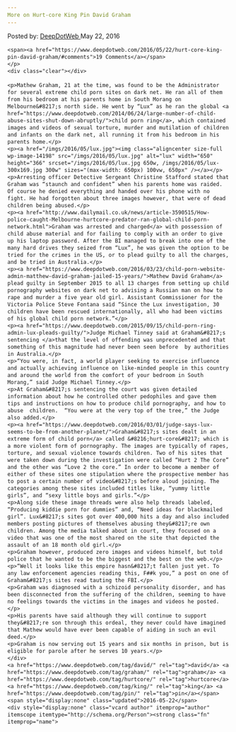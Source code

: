 ```yaml
---
More on Hurt-core King Pin David Graham
---
```

<article class="post-listing post-14196 post type-post status-publish format-standard has-post-thumbnail hentry  tag-david tag-graham tag-hurtcore tag-king tag-pin">
    <div class="post-inner">
        <span>Posted by: <a href="https://www.deepdotweb.com/author/admin/" title="">DeepDotWeb </a></span>
    <span>May 22, 2016</span>
    
    <span><a href="https://www.deepdotweb.com/2016/05/22/hurt-core-king-pin-david-graham/#comments">19 Comments</a></span>
    </p>
    <div class="clear"></div>
    
    <p>Mathew Graham, 21 at the time, was found to be the Administrator for several extreme child porn sites on dark net. He ran all of them from his bedroom at his parents home in South Morang on Melbourne&#8217;s north side. He went by “Lux” as he ran the global <a href="https://www.deepdotweb.com/2014/06/24/large-number-of-child-abuse-sites-shut-down-abruptly/">child porn ring</a>, which contained images and videos of sexual torture, murder and mutilation of children and infants on the dark net, all running it from his bedroom in his parents home.</p>
    <p><a href="/imgs/2016/05/lux.jpg"><img class="aligncenter size-full wp-image-14198" src="/imgs/2016/05/lux.jpg" alt="lux" width="650" height="366" srcset="/imgs/2016/05/lux.jpg 650w, /imgs/2016/05/lux-300x169.jpg 300w" sizes="(max-width: 650px) 100vw, 650px" /></a></p>
    <p>Arresting officer Detective Sergeant Christine Stafford stated that Graham was “staunch and confident” when his parents home was raided. Of course he denied everything and handed over his phone with no fight. He had forgotten about three images however, that were of dead children being abused.</p>
    <p><a href="http://www.dailymail.co.uk/news/article-3590515/How-police-caught-Melbourne-hurtcore-predator-ran-global-child-porn-network.html">Graham was arrested and charged</a> with possession of child abuse material and for failing to comply with an order to give up his laptop password. After the BI managed to break into one of the many hard drives they seized from “Lux”, he was given the option to be tried for the crimes in the US, or to plead guilty to all the charges, and be tried in Australia.</p>
    <p><a href="https://www.deepdotweb.com/2016/03/23/child-porn-website-admin-matthew-david-graham-jailed-15-years/">Mathew David Graham</a> plead guilty in September 2015 to all 13 charges from setting up child pornography websites on dark net to advising a Russian man on how to rape and murder a five year old girl. Assistant Commissioner for the Victoria Police Steve Fontana said “Since the Lux investigation, 30 children have been rescued internationally, all who had been victims of his global child porn network.”</p>
    <p><a href="https://www.deepdotweb.com/2015/09/15/child-porn-ring-admin-lux-pleads-guilty/">Judge Michael Tinney said at Graham&#8217;s sentencing </a>that the level of offending was unprecedented and that something of this magnitude had never been seen before  by authorities in Australia.</p>
    <p>“You were, in fact, a world player seeking to exercise influence and actually achieving influence on like-minded people in this country and around the world from the comfort of your bedroom in South Morang,” said Judge Michael Tinney.</p>
    <p>At Graham&#8217;s sentencing the court was given detailed information about how he controlled other pedophiles and gave them tips and instructions on how to produce child pornography, and how to abuse  children.  “You were at the very top of the tree,” the Judge also added.</p>
    <p><a href="https://www.deepdotweb.com/2016/03/01/judge-says-lux-seems-to-be-from-another-planet/">Graham&#8217;s sites dealt in an extreme form of child porn</a> called &#8216;hurt-core&#8217; which is a more violent form of pornography. The images are typically of rapes, torture, and sexual violence towards children. Two of his sites that were taken down during the investigation were called “Hurt 2 The Core” and the other was “Love 2 the core.” In order to become a member of either of these sites one stipulation where the prospective member has to post a certain number of video&#8217;s before aloud joining. The categories among these sites included titles like, “yummy little girls”, and “sexy little boys and girls.”</p>
    <p>Along side these image threads were also help threads labeled, “Producing kiddie porn for dummies” and, “Need ideas for blackmailed girl”. Lux&#8217;s sites got over 400,000 hits a day and also included members posting pictures of themselves abusing they&#8217;re own children. Among the media talked about in court, they focused on a video that was one of the most shared on the site that depicted the assault of an 18 month old girl.</p>
    <p>Graham however, produced zero images and videos himself, but told police that he wanted to be the biggest and the best on the web.</p>
    <p>“Well it looks like this empire hasn&#8217;t fallen just yet. To any law enforcement agencies reading this, F##k you,” a post on one of Graham&#8217;s sites read tauting the FBI.</p>
    <p>Graham was diagnosed with a schizoid personality disorder, and has been disconnected from the suffering of the children, seeming to have no feelings towards the victims in the images and videos he posted.</p>
    <p>His parents have said although they will continue to support they&#8217;re son through this ordeal, they never could have imagined that Mathew would have ever been capable of aiding in such an evil deed.</p>
    <p>Graham is now serving out 15 years and six months in prison, but is eligible for parole after he serves 10 years.</p>
    </div>
    <a href="https://www.deepdotweb.com/tag/david/" rel="tag">david</a> <a href="https://www.deepdotweb.com/tag/graham/" rel="tag">graham</a> <a href="https://www.deepdotweb.com/tag/hurtcore/" rel="tag">hurtcore</a> <a href="https://www.deepdotweb.com/tag/king/" rel="tag">king</a> <a href="https://www.deepdotweb.com/tag/pin/" rel="tag">pin</a></span> <span style="display:none" class="updated">2016-05-22</span>
    <div style="display:none" class="vcard author" itemprop="author" itemscope itemtype="http://schema.org/Person"><strong class="fn" itemprop="name">
    
